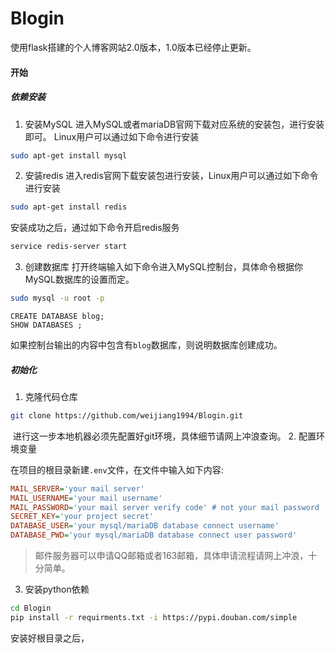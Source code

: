 # Blogin
使用flask搭建的个人博客网站2.0版本，1.0版本已经停止更新。
#### 开始
##### 依赖安装
1. 安装MySQL
进入MySQL或者mariaDB官网下载对应系统的安装包，进行安装即可。
Linux用户可以通过如下命令进行安装
```bash
sudo apt-get install mysql
```
2. 安装redis
进入redis官网下载安装包进行安装，Linux用户可以通过如下命令进行安装
```bash
sudo apt-get install redis
```
安装成功之后，通过如下命令开启redis服务
```bash
service redis-server start
```
3. 创建数据库
打开终端输入如下命令进入MySQL控制台，具体命令根据你MySQL数据库的设置而定。
```bash
sudo mysql -u root -p
```
```mysql
CREATE DATABASE blog;
SHOW DATABASES ;
```
如果控制台输出的内容中包含有`blog`数据库，则说明数据库创建成功。
##### 初始化
1. 克隆代码仓库
```bash
git clone https://github.com/weijiang1994/Blogin.git
```
​		进行这一步本地机器必须先配置好git环境，具体细节请网上冲浪查询。
2. 配置环境变量

  在项目的根目录新建`.env`文件，在文件中输入如下内容:
```ini
MAIL_SERVER='your mail server'
MAIL_USERNAME='your mail username'
MAIL_PASSWORD='your mail server verify code' # not your mail password
SECRET_KEY='your project secret'
DATABASE_USER='your mysql/mariaDB database connect username'
DATABASE_PWD='your mysql/mariaDB database connect user password'
```
>邮件服务器可以申请QQ邮箱或者163邮箱，具体申请流程请网上冲浪，十分简单。
3. 安装python依赖
```bash
cd Blogin
pip install -r requirments.txt -i https://pypi.douban.com/simple
```
安装好根目录之后，